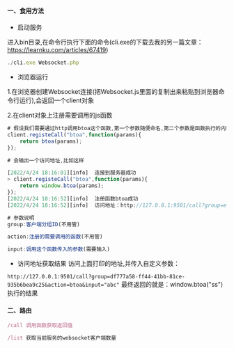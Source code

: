 #### 一、食用方法
- 启动服务

进入bin目录,在命令行执行下面的命令(cli.exe的下载去我的另一篇文章：https://learnku.com/articles/67419)

```javascript
./cli.exe Websocket.php
```

- 浏览器运行 

1.在浏览器创建Websocket连接(把Websocket.js里面的复制出来粘贴到浏览器命令行运行),会返回一个client对象


2.在client对象上注册需要调用的js函数
```javascript
# 假设我们需要通过http调用btoa这个函数,第一个参数随便命名,第二个参数是函数执行的内容
client.registeCall("btoa",function(params){
    return btoa(params);
});

# 会输出一个访问地址,比如这样

[2022/4/24 18:16:01][info]  连接到服务器成功
> client.registeCall("btoa",function(params){
    return window.btoa(params);
});
[2022/4/24 18:16:52][info]  注册函数btoa成功
[2022/4/24 18:16:52][info]  访问地址：http://127.0.0.1:9501/call?group=ef8d3da2-dca4-4236-ba99-82f76a5e1901&action=btoa&input=

# 参数说明
group:客户端分组ID(不用管)

action:注册的需要调用的函数(不用管)

input:调用这个函数传入的参数(需要输入)
```

- 访问地址获取结果
访问上面打印的地址,并传入自定义参数：
  
`http://127.0.0.1:9501/call?group=df777a58-ff44-41bb-81ce-935b6bea9c25&action=btoa&input="abc"`
最终返回的就是：window.btoa("ss")执行的结果

#### 二、路由

```javascript
/call 调用函数获取返回值

/list 获取当前服务的websocket客户端数量
```
